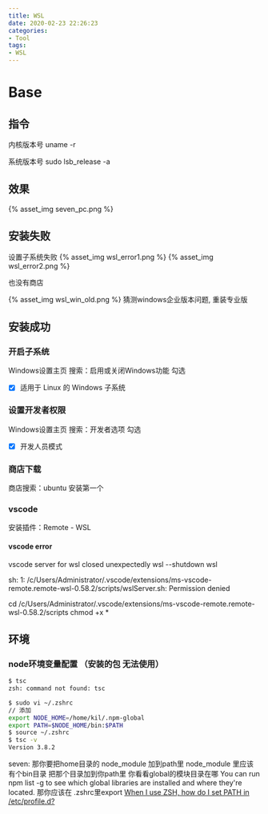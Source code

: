 ```yaml
---
title: WSL
date: 2020-02-23 22:26:23
categories:
- Tool
tags:
- WSL
---
```


# Base
## 指令
内核版本号
uname -r

系统版本号
sudo lsb_release -a


## 效果
{% asset_img seven_pc.png %}

## 安装失败
设置子系统失败
{% asset_img wsl_error1.png %}
{% asset_img wsl_error2.png %}

也没有商店

{% asset_img wsl_win_old.png %}
猜测windows企业版本问题, 重装专业版

## 安装成功
### 开启子系统
Windows设置主页 搜索：启用或关闭Windows功能
勾选
- [x] 适用于 Linux 的 Windows 子系统

### 设置开发者权限
Windows设置主页 搜索：开发者选项
勾选
- [x] 开发人员模式

### 商店下载
商店搜索：ubuntu
安装第一个

### vscode
安装插件：Remote - WSL

#### vscode error
vscode server for wsl closed unexpectedly
wsl --shutdown
wsl

sh: 1: /c/Users/Administrator/.vscode/extensions/ms-vscode-remote.remote-wsl-0.58.2/scripts/wslServer.sh: Permission denied

cd /c/Users/Administrator/.vscode/extensions/ms-vscode-remote.remote-wsl-0.58.2/scripts
chmod +x *

## 环境
### node环境变量配置 （安装的包 无法使用）
``` zsh
$ tsc
zsh: command not found: tsc
```

``` zsh
$ sudo vi ~/.zshrc
// 添加
export NODE_HOME=/home/kil/.npm-global
export PATH=$NODE_HOME/bin:$PATH
$ source ~/.zshrc
$ tsc -v
Version 3.8.2
```

seven:
那你要把home目录的 node_module 加到path里
node_module 里应该有个bin目录
把那个目录加到你path里
你看看global的模块目录在哪
You can run npm list -g to see which global libraries are installed and where they're located. 
那你应该在 .zshrc里export
[When I use ZSH, how do I set PATH in /etc/profile.d?](https://askubuntu.com/questions/476246/when-i-use-zsh-how-do-i-set-path-in-etc-profile-d)

